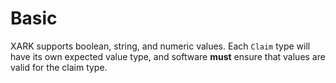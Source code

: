 # Basic

XARK supports boolean, string, and numeric values. Each `Claim` type will have its own expected value type, and software **must** ensure that values are valid for the claim type.
